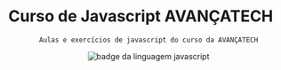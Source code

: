 # Curso de Javascript AVANÇATECH

<div align="center">
  
  `Aulas e exercícios de javascript do curso da AVANÇATECH`
  
  ![badge da linguagem javascript](https://img.shields.io/badge/JavaScript-F7DF1E?style=for-the-badge&logo=javascript&logoColor=black
  )

</div>
